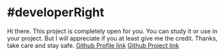 # #developerRight
Hi there. This project is completely open for you. You can study it or use in your project. But I will appreciate if you at least give me the credit. Thanks, take care and stay safe.
[Github Profile link](https://github.com/Autorun-AVS)
[Github Project link](https://github.com/Autorun-AVS/HTML-CSS-A-Simple-Card-Practice-AVS-20240703)
